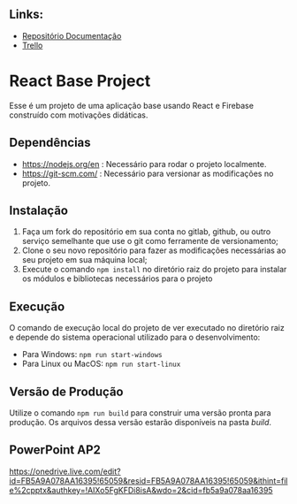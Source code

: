 ## Links: 
- [Repositório Documentação](https://github.com/Thalesvpr/Proj-FrontEnd-PasseioCarioca-2024.1.git)
- [Trello](https://trello.com/b/xbshb3tV/inovatech)

          
# React Base Project

Esse é um projeto de uma aplicação base usando React e Firebase construído com motivações didáticas.


## Dependências

- https://nodejs.org/en : Necessário para rodar o projeto localmente.
- https://git-scm.com/ : Necessário para versionar as modificações no projeto.


## Instalação

1. Faça um fork do repositório em sua conta no gitlab, github, ou outro serviço semelhante que use o git como ferramente de versionamento; 
2. Clone o seu novo repositório para fazer as modificações necessárias ao seu projeto em sua máquina local;
3. Execute o comando `npm install` no diretório raiz do projeto para instalar os módulos e bibliotecas necessários para o projeto

## Execução

O comando de execução local do projeto de ver executado no diretório raiz e depende do sistema operacional utilizado para o desenvolvimento:

- Para Windows: `npm run start-windows`
- Para Linux ou MacOS: `npm run start-linux`

## Versão de Produção

Utilize o comando `npm run build` para construir uma versão pronta para produção. Os arquivos dessa versão estarão disponíveis na pasta *build*.

## PowerPoint AP2
https://onedrive.live.com/edit?id=FB5A9A078AA16395!65059&resid=FB5A9A078AA16395!65059&ithint=file%2cpptx&authkey=!AIXo5FgKFDi8isA&wdo=2&cid=fb5a9a078aa16395

